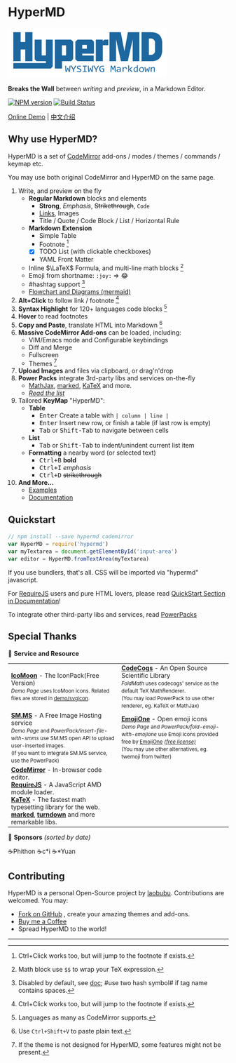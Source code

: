 # HyperMD

![HyperMD Markdown Editor](./demo/logo.png)

**Breaks the Wall** between *writing* and *preview*, in a Markdown Editor.

[![NPM version](https://img.shields.io/npm/v/hypermd.svg?style=flat-square)](https://npmjs.org/package/hypermd) [![Build Status](https://travis-ci.org/laobubu/HyperMD.svg?branch=master)](https://travis-ci.org/laobubu/HyperMD)

[Online Demo](https://laobubu.net/HyperMD/) |
[中文介绍](./docs/zh-CN/README.md)

## Why use HyperMD?

HyperMD is a set of [CodeMirror][] add-ons / modes / themes / commands / keymap etc.

You may use both original CodeMirror and HyperMD on the same page.

1. Write, and preview on the fly
   - **Regular Markdown** blocks and elements
     + **Strong**, *Emphasis*, ~~Strikethrough~~, `Code`
     + [Links](https://laobubu.net), Images
     + Title / Quote / Code Block / List / Horizontal Rule
   - **Markdown Extension**
     + Simple Table
     + Footnote [^1]
     + [x] TODO List (with clickable checkboxes)
     + YAML Front Matter
   - Inline $\LaTeX$ Formula, and multi-line math blocks [^4]
   - Emoji from shortname: `:joy:` => :joy:
   - #hashtag support [^6]
   - [Flowchart and Diagrams (mermaid)](https://laobubu.net/HyperMD/docs/examples/mermaid.html)
2. **Alt+Click** to follow link / footnote [^1]
3. **Syntax Highlight** for 120+ languages code blocks [^2]
4. **Hover** to read footnotes
5. **Copy and Paste**, translate HTML into Markdown [^5]
6. **Massive CodeMirror Add-ons** can be loaded, including:
   - VIM/Emacs mode and Configurable keybindings
   - Diff and Merge
   - Fullscreen
   - Themes [^3]
7. **Upload Images** and files via clipboard, or drag'n'drop
8. **Power Packs** integrate 3rd-party libs and services on-the-fly
   - [MathJax][], [marked][], [KaTeX][] and more.
   - *[Read the list][powerpacks]*
9. Tailored **KeyMap** "HyperMD":
    + **Table**
      - <kbd>Enter</kbd> Create a table with `| column | line |`
      - <kbd>Enter</kbd> Insert new row, or finish a table (if last row is empty)
      - <kbd>Tab</kbd> or <kbd>Shift-Tab</kbd> to navigate between cells
    + **List**
      - <kbd>Tab</kbd> or <kbd>Shift-Tab</kbd> to indent/unindent current list item
    + **Formatting** a nearby word (or selected text)
      - <kbd>Ctrl+B</kbd> **bold**
      - <kbd>Ctrl+I</kbd> *emphasis*
      - <kbd>Ctrl+D</kbd> ~~strikethrough~~
10. **And More...**
    + [Examples][]
    + [Documentation][doc]

## Quickstart

```javascript
// npm install --save hypermd codemirror
var HyperMD = require('hypermd')
var myTextarea = document.getElementById('input-area')
var editor = HyperMD.fromTextArea(myTextarea)
```

If you use bundlers, that's all. CSS will be imported via "hypermd" javascript.

For [RequireJS][] users and pure HTML lovers, please read [QuickStart Section in Documentation][doc]!

To integrate other third-party libs and services, read [PowerPacks][]

## Special Thanks

💎 **Service and Resource**

<table>
  <tr>
    <td width="50%">
      <b><a href="https://icomoon.io/#icons-icomoon">IcoMoon</a></b> - The IconPack(Free Version)<br>
      <small>
        <em>Demo Page</em> uses IcoMoon icons. Related files are stored in <a href="https://github.com/laobubu/HyperMD/tree/master/demo/svgicon">demo/svgicon</a>.
      </small>
    </td>
    <td>
      <b><a href="http://www.codecogs.com">CodeCogs</a></b> - An Open Source Scientific Library<br>
      <small>
        <em>FoldMath</em> uses codecogs' service as the default TeX MathRenderer.<br>
        (You may load PowerPack to use other renderer, eg. KaTeX or MathJax)
      </small>
    </td>
  </tr>
  <tr>
    <td>
      <b><a href="https://sm.ms/">SM.MS</a></b> - A Free Image Hosting service<br>
      <small>
        <em>Demo Page</em> and <em>PowerPack/insert-file-with-smms</em> use SM.MS open API to upload user-inserted images.<br>
        (If you want to integrate SM.MS service, use the PowerPack)
      </small>
    </td>
    <td>
      <b><a href="https://www.emojione.com/">EmojiOne</a></b> - Open emoji icons<br>
      <small>
        <em>Demo Page</em> and <em>PowerPack/fold-emoji-with-emojione</em> use
        Emoji icons provided free by <a href="https://www.emojione.com/">EmojiOne</a>
        <a href="https://www.emojione.com/licenses/free"><em>(free license)</em></a><br>
        (You may use other alternatives, eg. twemoji from twitter)
      </small>
    </td>
  </tr>
  <tr>
    <td>
      <b><a href="https://codemirror.net/">CodeMirror</a></b> - In-browser code editor.<br>
      <b><a href="http://requirejs.org/">RequireJS</a></b> - A JavaScript AMD module loader.<br>
      <b><a href="https://khan.github.io/KaTeX/">KaTeX</a></b> - The fastest math typesetting library for the web.<br>
      <b><a href="https://github.com/chjj/marked/">marked</a></b>,
      <b><a href="https://github.com/domchristie/turndown/">turndown</a></b>
      and more remarkable libs.
      <br>
    </td>
  </tr>
</table>


🙏 **Sponsors** _(sorted by date)_

<div class="sponsors">
  <span>☕Phithon</span>
  <span>☕c*i</span>
  <span>☕*Yuan</span>
</div>


## Contributing

HyperMD is a personal Open-Source project by [laobubu].
Contributions are welcomed. You may:

- [Fork on GitHub](https://github.com/laobubu/HyperMD/) , create your amazing themes and add-ons.
- [Buy me a Coffee](https://laobubu.net/donate.html)
- Spread HyperMD to the world!



-------------------------------------------------------

[CodeMirror]: https://codemirror.net/
[RequireJS]: http://requirejs.org/
[MathJax]: https://www.mathjax.org/
[marked]: https://github.com/chjj/marked/
[katex]: https://khan.github.io/KaTeX/
[laobubu]: https://laobubu.net/
[doc]: https://laobubu.net/HyperMD/docs/
[powerpacks]: https://laobubu.net/HyperMD/#./docs/powerpacks.md
[examples]: https://laobubu.net/HyperMD/docs/examples/index.html

[^1]: Ctrl+Click works too, but will jump to the footnote if exists.
[^2]: Languages as many as CodeMirror supports.
[^3]: If the theme is not designed for HyperMD, some features might not be present.
[^4]: Math block use `$$` to wrap your TeX expression.
[^5]: Use `Ctrl+Shift+V` to paste plain text.
[^6]: Disabled by default, see [doc]; #use two hash symbol# if tag name contains spaces.
